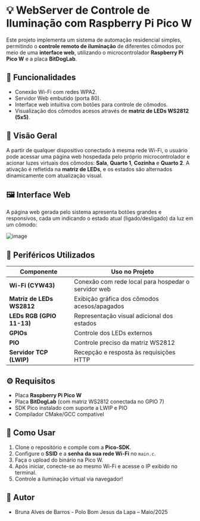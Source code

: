 # 💡 WebServer de Controle de Iluminação com Raspberry Pi Pico W

Este projeto implementa um sistema de automação residencial simples, permitindo o **controle remoto de iluminação** de diferentes cômodos por meio de uma **interface web**, utilizando o microcontrolador **Raspberry Pi Pico W** e a placa **BitDogLab**.

## 📱 Funcionalidades

- Conexão Wi-Fi com redes WPA2.
- Servidor Web embutido (porta 80).
- Interface web intuitiva com botões para controle de cômodos.
- Visualização dos cômodos acesos através de **matriz de LEDs WS2812 (5x5)**.

## 🧠 Visão Geral

A partir de qualquer dispositivo conectado à mesma rede Wi-Fi, o usuário pode acessar uma página web hospedada pelo próprio microcontrolador e acionar luzes virtuais dos cômodos: **Sala**, **Quarto 1**, **Cozinha** e **Quarto 2**. A ativação é refletida na **matriz de LEDs**, e os estados são alternados dinamicamente com atualização visual.

## 🖼️ Interface Web

A página web gerada pelo sistema apresenta botões grandes e responsivos, cada um indicando o estado atual (ligado/desligado) da luz em um cômodo:

![image](https://github.com/user-attachments/assets/5998d701-ed2f-4e93-bdce-48135585f0e5)


## 🔌 Periféricos Utilizados

| Componente               | Uso no Projeto                                           |
|--------------------------|----------------------------------------------------------|
| **Wi-Fi (CYW43)**        | Conexão com rede local para hospedar o servidor web      |
| **Matriz de LEDs WS2812**| Exibição gráfica dos cômodos acesos/apagados            |
| **LEDs RGB (GPIO 11-13)**| Representação visual adicional dos estados              |
| **GPIOs**                | Controle dos LEDs externos                               |
| **PIO**                  | Controle preciso da matriz WS2812                        |
| **Servidor TCP (LWIP)**  | Recepção e resposta às requisições HTTP                  |

## ⚙️ Requisitos

- Placa **Raspberry Pi Pico W**
- Placa **BitDogLab** (com matriz WS2812 conectada no GPIO 7)
- SDK Pico instalado com suporte a LWIP e PIO
- Compilador CMake/GCC compatível


## 🚀 Como Usar

1. Clone o repositório e compile com a **Pico-SDK**.
2. Configure o **SSID** e a **senha da sua rede Wi-Fi** no `main.c`.
3. Faça o upload do binário na Pico W.
4. Após iniciar, conecte-se ao mesmo Wi-Fi e acesse o IP exibido no terminal.
5. Controle a iluminação virtual via navegador!

## 📅 Autor

- Bruna Alves de Barros - Polo Bom Jesus da Lapa – Maio/2025



